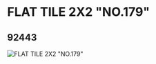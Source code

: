 # FLAT TILE 2X2 "NO.179"
## 92443
![FLAT TILE 2X2 "NO.179"](https://lc-www-live-s.legocdn.com/media/bricks/5/2/4594309.jpg)